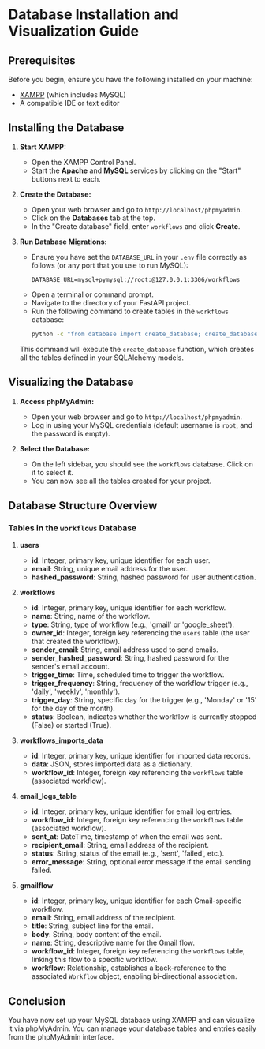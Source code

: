 # Database Installation and Visualization Guide

## Prerequisites

Before you begin, ensure you have the following installed on your machine:
- [XAMPP](https://www.apachefriends.org/index.html) (which includes MySQL)
- A compatible IDE or text editor

## Installing the Database

1. **Start XAMPP:**
   - Open the XAMPP Control Panel.
   - Start the **Apache** and **MySQL** services by clicking on the "Start" buttons next to each.

2. **Create the Database:**
   - Open your web browser and go to `http://localhost/phpmyadmin`.
   - Click on the **Databases** tab at the top.
   - In the "Create database" field, enter `workflows` and click **Create**.

3. **Run Database Migrations:**
   - Ensure you have set the `DATABASE_URL` in your `.env` file correctly as follows (or any port that you use to run MySQL):
     ```
     DATABASE_URL=mysql+pymysql://root:@127.0.0.1:3306/workflows
     ```
   - Open a terminal or command prompt.
   - Navigate to the directory of your FastAPI project.
   - Run the following command to create tables in the `workflows` database:
     ```bash
     python -c "from database import create_database; create_database()"
     ```

   This command will execute the `create_database` function, which creates all the tables defined in your SQLAlchemy models.

## Visualizing the Database

1. **Access phpMyAdmin:**
   - Open your web browser and go to `http://localhost/phpmyadmin`.
   - Log in using your MySQL credentials (default username is `root`, and the password is empty).

2. **Select the Database:**
   - On the left sidebar, you should see the `workflows` database. Click on it to select it.
   - You can now see all the tables created for your project.

## Database Structure Overview

### Tables in the `workflows` Database

1. **users**
   - **id**: Integer, primary key, unique identifier for each user.
   - **email**: String, unique email address for the user.
   - **hashed_password**: String, hashed password for user authentication.

2. **workflows**
   - **id**: Integer, primary key, unique identifier for each workflow.
   - **name**: String, name of the workflow.
   - **type**: String, type of workflow (e.g., 'gmail' or 'google_sheet').
   - **owner_id**: Integer, foreign key referencing the `users` table (the user that created the workflow).
   - **sender_email**: String, email address used to send emails.
   - **sender_hashed_password**: String, hashed password for the sender's email account.
   - **trigger_time**: Time, scheduled time to trigger the workflow.
   - **trigger_frequency**: String, frequency of the workflow trigger (e.g., 'daily', 'weekly', 'monthly').
   - **trigger_day**: String, specific day for the trigger (e.g., 'Monday' or '15' for the day of the month).
   - **status**: Boolean, indicates whether the workflow is currently stopped (False) or started (True).

3. **workflows_imports_data**
   - **id**: Integer, primary key, unique identifier for imported data records.
   - **data**: JSON, stores imported data as a dictionary.
   - **workflow_id**: Integer, foreign key referencing the `workflows` table (associated workflow).

4. **email_logs_table**
   - **id**: Integer, primary key, unique identifier for email log entries.
   - **workflow_id**: Integer, foreign key referencing the `workflows` table (associated workflow).
   - **sent_at**: DateTime, timestamp of when the email was sent.
   - **recipient_email**: String, email address of the recipient.
   - **status**: String, status of the email (e.g., 'sent', 'failed', etc.).
   - **error_message**: String, optional error message if the email sending failed.

5. **gmailflow**
   - **id**: Integer, primary key, unique identifier for each Gmail-specific workflow.
   - **email**: String, email address of the recipient.
   - **title**: String, subject line for the email.
   - **body**: String, body content of the email.
   - **name**: String, descriptive name for the Gmail flow.
   - **workflow_id**: Integer, foreign key referencing the `workflows` table, linking this flow to a specific workflow.
   - **workflow**: Relationship, establishes a back-reference to the associated `Workflow` object, enabling bi-directional association.

## Conclusion

You have now set up your MySQL database using XAMPP and can visualize it via phpMyAdmin. You can manage your database tables and entries easily from the phpMyAdmin interface.
